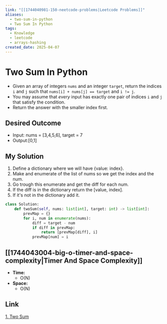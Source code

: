 ```yaml
---
link: "[[1744040981-150-neetcode-problems|Leetcode Problems]]"
aliases:
  - two-sum-in-python
  - Two Sum In Python
tags:
  - Knowledge
  - leetcode
  - arrays-hashing
created_date: 2025-04-07
---
```

# Two Sum In Python
- Given an array of integers `nums` and an integer `target`, return the indices `i` and `j` such that `nums[i] + nums[j] == target` and `i != j`.
- You may assume that *every* input has exactly one pair of indices `i` and `j` that satisfy the condition.
- Return the answer with the smaller index first.
## Desired Outcome
- Input: nums = [3,4,5,6], target = 7
- Output:[0,1]
## My Solution
1. Define a dictionary where we will have {value: index}.
2. Make and enumerate of the list of nums so we get the index and the num.
3. Go trough this enumerate and get the diff for each num.
4. If the diff is in the dictionary return the [value, index].
5. If it's not in the dictionary add it.
```python
class Solution:
	def twoSum(self, nums: list[int], target: int) -> list[int]:
		prevMap = {}
		for i, num in enumerate(nums):
			diff = target - num
			if diff in prevMap:
				return [prevMap[diff], i]
			prevMap[num] = i
```
## [[1744043004-big-o-timer-and-space-complexity|Timer And Space Complexity]]
- **Time:**
	- O(N)
- **Space:**
	- O(N)
## Link
[1. Two Sum](https://leetcode.com/problems/two-sum/)